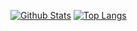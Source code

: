 [![Github Stats](https://github-readme-stats.vercel.app/api?username=MilanBarande&hide=stars,issues,contribs&count_private=true&show_icons=true)](https://github.com/anuraghazra/github-readme-stats)
[![Top Langs](https://github-readme-stats.vercel.app/api/top-langs/?username=MilanBarande&exclude_repo=wasis,marcusbey/cosmeeter)](https://github.com/anuraghazra/github-readme-stats)
